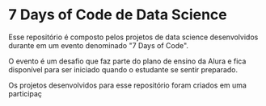 <h1>7 Days of Code de Data Science</h1>

<p>Esse repositório é composto pelos projetos de data science desenvolvidos durante em um evento denominado "7 Days of Code".</p>
<p>O evento é um desafio que faz parte do plano de ensino da Alura e fica disponível para ser iniciado quando o estudante se sentir preparado.</p>
<p>Os projetos desenvolvidos para esse repositório foram criados em uma participaç</p>
